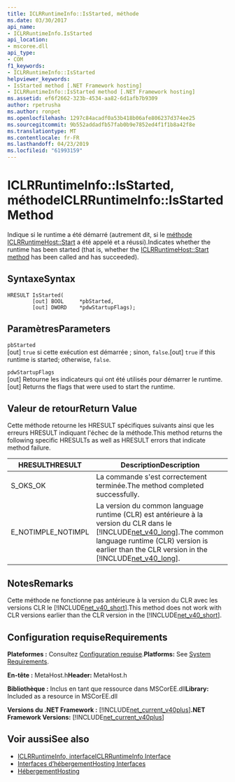 ```yaml
---
title: ICLRRuntimeInfo::IsStarted, méthode
ms.date: 03/30/2017
api_name:
- ICLRRuntimeInfo.IsStarted
api_location:
- mscoree.dll
api_type:
- COM
f1_keywords:
- ICLRRuntimeInfo::IsStarted
helpviewer_keywords:
- IsStarted method [.NET Framework hosting]
- ICLRRuntimeInfo::IsStarted method [.NET Framework hosting]
ms.assetid: ef6f2662-323b-4534-aa82-6d1afb7b9309
author: rpetrusha
ms.author: ronpet
ms.openlocfilehash: 1297c84acadf0a53b418b06afe806237d374ee25
ms.sourcegitcommit: 9b552addadfb57fab0b9e7852ed4f1f1b8a42f8e
ms.translationtype: MT
ms.contentlocale: fr-FR
ms.lasthandoff: 04/23/2019
ms.locfileid: "61993159"
---
```

# <a name="iclrruntimeinfoisstarted-method"></a><span data-ttu-id="8fdc3-102">ICLRRuntimeInfo::IsStarted, méthode</span><span class="sxs-lookup"><span data-stu-id="8fdc3-102">ICLRRuntimeInfo::IsStarted Method</span></span>
<span data-ttu-id="8fdc3-103">Indique si le runtime a été démarré (autrement dit, si le [méthode ICLRRuntimeHost::Start](../../../../docs/framework/unmanaged-api/hosting/iclrruntimehost-start-method.md) a été appelé et a réussi).</span><span class="sxs-lookup"><span data-stu-id="8fdc3-103">Indicates whether the runtime has been started (that is, whether the [ICLRRuntimeHost::Start method](../../../../docs/framework/unmanaged-api/hosting/iclrruntimehost-start-method.md) has been called and has succeeded).</span></span>  
  
## <a name="syntax"></a><span data-ttu-id="8fdc3-104">Syntaxe</span><span class="sxs-lookup"><span data-stu-id="8fdc3-104">Syntax</span></span>  
  
```  
HRESULT IsStarted(  
        [out] BOOL     *pbStarted,  
        [out] DWORD    *pdwStartupFlags);  
```  
  
## <a name="parameters"></a><span data-ttu-id="8fdc3-105">Paramètres</span><span class="sxs-lookup"><span data-stu-id="8fdc3-105">Parameters</span></span>  
 `pbStarted`  
 <span data-ttu-id="8fdc3-106">[out] `true` si cette exécution est démarrée ; sinon, `false`.</span><span class="sxs-lookup"><span data-stu-id="8fdc3-106">[out] `true` if this runtime is started; otherwise, `false`.</span></span>  
  
 `pdwStartupFlags`  
 <span data-ttu-id="8fdc3-107">[out] Retourne les indicateurs qui ont été utilisés pour démarrer le runtime.</span><span class="sxs-lookup"><span data-stu-id="8fdc3-107">[out] Returns the flags that were used to start the runtime.</span></span>  
  
## <a name="return-value"></a><span data-ttu-id="8fdc3-108">Valeur de retour</span><span class="sxs-lookup"><span data-stu-id="8fdc3-108">Return Value</span></span>  
 <span data-ttu-id="8fdc3-109">Cette méthode retourne les HRESULT spécifiques suivants ainsi que les erreurs HRESULT indiquant l'échec de la méthode.</span><span class="sxs-lookup"><span data-stu-id="8fdc3-109">This method returns the following specific HRESULTs as well as HRESULT errors that indicate method failure.</span></span>  
  
|<span data-ttu-id="8fdc3-110">HRESULT</span><span class="sxs-lookup"><span data-stu-id="8fdc3-110">HRESULT</span></span>|<span data-ttu-id="8fdc3-111">Description</span><span class="sxs-lookup"><span data-stu-id="8fdc3-111">Description</span></span>|  
|-------------|-----------------|  
|<span data-ttu-id="8fdc3-112">S_OK</span><span class="sxs-lookup"><span data-stu-id="8fdc3-112">S_OK</span></span>|<span data-ttu-id="8fdc3-113">La commande s'est correctement terminée.</span><span class="sxs-lookup"><span data-stu-id="8fdc3-113">The method completed successfully.</span></span>|  
|<span data-ttu-id="8fdc3-114">E_NOTIMPL</span><span class="sxs-lookup"><span data-stu-id="8fdc3-114">E_NOTIMPL</span></span>|<span data-ttu-id="8fdc3-115">La version du common language runtime (CLR) est antérieure à la version du CLR dans le [!INCLUDE[net_v40_long](../../../../includes/net-v40-long-md.md)].</span><span class="sxs-lookup"><span data-stu-id="8fdc3-115">The common language runtime (CLR) version is earlier than the CLR version in the [!INCLUDE[net_v40_long](../../../../includes/net-v40-long-md.md)].</span></span>|  
  
## <a name="remarks"></a><span data-ttu-id="8fdc3-116">Notes</span><span class="sxs-lookup"><span data-stu-id="8fdc3-116">Remarks</span></span>  
 <span data-ttu-id="8fdc3-117">Cette méthode ne fonctionne pas antérieure à la version du CLR avec les versions CLR le [!INCLUDE[net_v40_short](../../../../includes/net-v40-short-md.md)].</span><span class="sxs-lookup"><span data-stu-id="8fdc3-117">This method does not work with CLR versions earlier than the CLR version in the [!INCLUDE[net_v40_short](../../../../includes/net-v40-short-md.md)].</span></span>  
  
## <a name="requirements"></a><span data-ttu-id="8fdc3-118">Configuration requise</span><span class="sxs-lookup"><span data-stu-id="8fdc3-118">Requirements</span></span>  
 <span data-ttu-id="8fdc3-119">**Plateformes :** Consultez [Configuration requise](../../../../docs/framework/get-started/system-requirements.md).</span><span class="sxs-lookup"><span data-stu-id="8fdc3-119">**Platforms:** See [System Requirements](../../../../docs/framework/get-started/system-requirements.md).</span></span>  
  
 <span data-ttu-id="8fdc3-120">**En-tête :** MetaHost.h</span><span class="sxs-lookup"><span data-stu-id="8fdc3-120">**Header:** MetaHost.h</span></span>  
  
 <span data-ttu-id="8fdc3-121">**Bibliothèque :** Inclus en tant que ressource dans MSCorEE.dll</span><span class="sxs-lookup"><span data-stu-id="8fdc3-121">**Library:** Included as a resource in MSCorEE.dll</span></span>  
  
 <span data-ttu-id="8fdc3-122">**Versions du .NET Framework :** [!INCLUDE[net_current_v40plus](../../../../includes/net-current-v40plus-md.md)]</span><span class="sxs-lookup"><span data-stu-id="8fdc3-122">**.NET Framework Versions:** [!INCLUDE[net_current_v40plus](../../../../includes/net-current-v40plus-md.md)]</span></span>  
  
## <a name="see-also"></a><span data-ttu-id="8fdc3-123">Voir aussi</span><span class="sxs-lookup"><span data-stu-id="8fdc3-123">See also</span></span>

- [<span data-ttu-id="8fdc3-124">ICLRRuntimeInfo, interface</span><span class="sxs-lookup"><span data-stu-id="8fdc3-124">ICLRRuntimeInfo Interface</span></span>](../../../../docs/framework/unmanaged-api/hosting/iclrruntimeinfo-interface.md)
- [<span data-ttu-id="8fdc3-125">Interfaces d’hébergement</span><span class="sxs-lookup"><span data-stu-id="8fdc3-125">Hosting Interfaces</span></span>](../../../../docs/framework/unmanaged-api/hosting/hosting-interfaces.md)
- [<span data-ttu-id="8fdc3-126">Hébergement</span><span class="sxs-lookup"><span data-stu-id="8fdc3-126">Hosting</span></span>](../../../../docs/framework/unmanaged-api/hosting/index.md)
